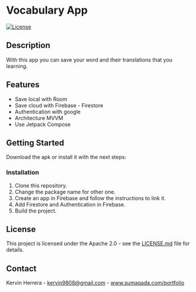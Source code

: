 # Vocabulary App

[![License](https://img.shields.io/badge/License-Apache_2.0-blue.svg)](https://opensource.org/licenses/Apache-2.0)

## Description

With this app you can save your word and their translations that you learning.

## Features

*   Save local with Room
*   Save cloud with Firebase - Firestore
*   Authentication with google
*   Architecture MVVM
*   Use Jetpack Compose

## Getting Started

Download the apk or install it with the next steps:

### Installation

1.  Clone this repository.
2.  Change the package name for other one.
3.  Create an app in Firebase and follow the instructions to link it.
4.  Add Firestore and Authentication in Firebase.
5.  Build the project.

## License

This project is licensed under the Apache 2.0 - see the [LICENSE.md](LICENSE.md) file for details.

## Contact

Kervin Herrera - kervin9808@gmail.com - www.sumaqada.com/portfolio
